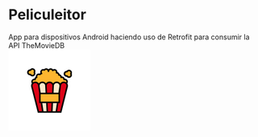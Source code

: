 # Peliculeitor
 App para dispositivos Android haciendo uso de Retrofit para consumir la API TheMovieDB <br />
![alt text](https://github.com/miguering/Peliculeitor/blob/main/app/src/main/res/mipmap-hdpi/ic_launcher_splash_f.png?raw=true)

